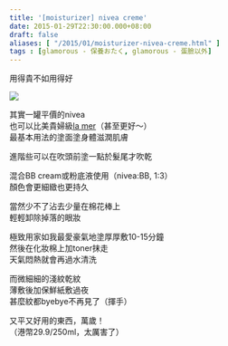 ```yaml
---
title: '[moisturizer] nivea creme'
date: 2015-01-29T22:30:00.000+08:00
draft: false
aliases: [ "/2015/01/moisturizer-nivea-creme.html" ]
tags : [glamorous - 保養おたく, glamorous - 蛋臉以外]
---
```


用得貴不如用得好  

[![](https://farm9.staticflickr.com/8678/15765929164_9dfe361d2e_z.jpg)](https://farm9.staticflickr.com/8678/15765929164_9dfe361d2e_z.jpg)

其實一罐平價的nivea  
也可以比美貴婦級[la mer](http://www.hidie.net/2014/01/moisturizer-la-mer-creme-de-la-mer.html)（甚至更好～）  
最基本用法的塗面塗身體滋潤肌膚  
  
進階些可以在吹頭前塗一點於髮尾才吹乾  
  
混合BB cream或粉底液使用（nivea:BB, 1:3）  
顏色會更細緻也更持久  
  
當然少不了沾去少量在棉花棒上  
輕輕卸除掉落的眼妝  
  
極致用家如我最愛豪氣地塗厚厚敷10-15分鐘  
然後在化妝棉上加toner抹走  
天氣悶熱就會再過水清洗  
  
而微細細的淺紋乾紋  
薄敷後加保鮮紙敷過夜  
甚麼紋都byebye不再見了（揮手）  
  
又平又好用的東西，萬歲！  
（港幣29.9/250ml，太厲害了）